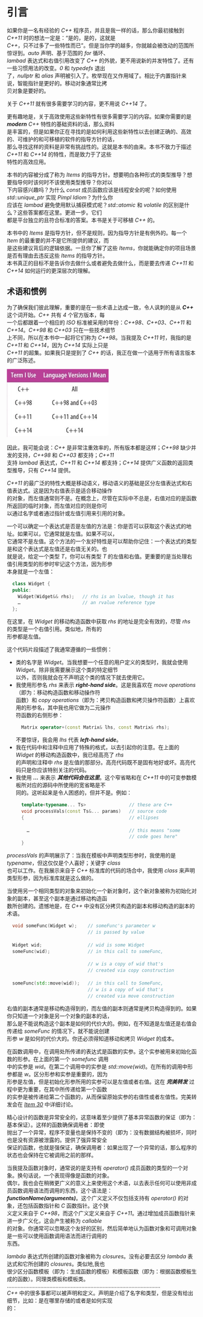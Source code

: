 # 引言  

如果你是一名有经验的 _C++_ 程序员，并且是我一样的话，那么你最初接触到 _C++11_ 时的想法一定是：“是的，是的，这就是  
_C++_，只不过多了一些特性而已”。但是当你学的越多，你就越会被改动的范围所惊讶到。_auto_ 声明、基于范围的 _for_ 循环、  
_lambad_ 表达式和右值引用改变了 _C++_ 的外貌，更不用说新的并发特性了。还有一些习惯用法的改变。_0_ 和 _typedefs_ 退出  
了，_nullptr_ 和 _alias_ 声明被引入了。枚举现在又作用域了。相比于内置指针来说，智能指针是更好的。移动对象通常比拷  
贝对象是要好的。

关于 _C++11_ 就有很多需要学习的内容，更不用说 _C++14_ 了。
 
更有趣地是，关于高效使用这些新特性有很多需要学习的内容。如果你需要的是 **_modern_** _C++_ 特性的基础资料的话，那么资料  
是丰富的，但是如果你正在寻找的是如何利用这些新特性以去创建正确的、高效的、可维护的和可移植的软件的指导方针的话，  
那么寻找这样的资料是非常有挑战性的。这就是本书的由来。本书不致力于描述 _C++11_ 和 _C++14_ 的特性，而是致力于了这些  
特性的高效应用。

本书的内容被分成了称为 _Items_ 的指导方针。想要明白各种形式的类型推导？想要指导何时该何时不该使用类型推导？你对以  
下内容感兴趣吗？为什么 _const_ 成员函数应该是线程安全的呢？如何使用 _std::unique_ptr_ 实现 _Pimpl Idiom_？为什么你  
应该在 _lambad_ 避免使用默认捕获模式呢？_std::atomic_ 和 _volatile_ 的区别是什么？这些答案都在这里。更进一步。它们  
都是平台独立的且符合标准的答案。本书是关于可移植 _C++_ 的。

本书中的 _Items_ 是指导方针，但不是规则，因为指导方针是有例外的。每一个 _Item_ 的最重要的并不是它所提供的建议，而  
是这些建议背后的逻辑依据。一旦你了解了这些 _Items_，你就能确定你的项目场景是否有理由去违反这些 _Items_ 的指导方针。  
本书真正的目标不是告诉你去做什么或者避免去做什么，而是要去传递 _C++11_ 和 _C++14_ 如何运行的更深层次的理解。

## 术语和惯例

为了确保我们彼此理解，重要的是在一些术语上达成一致，令人讽刺的是从 **_C++_** 这个词开始。_C++_ 共有 _4_ 个官方版本，每  
一个后都跟着一个相应的 _ISO_ 标准被采用的年份：_C++98_、_C++03_、_C++11_ 和 _C++14_。_C++98_ 和 _C++03_ 只在一些技术细节  
上不同，所以在本书中一起将它们称为 _C++98_。当我提及 _C++11_ 时，我指的是 _C++11_ 和 _C++14_，因为 _C++14_ 实际上只是  
 _C++11_ 的超集。如果我只是提到了 _C++_ 的话，我正在做一个适用于所有语言版本的广泛陈述。

![Image](./image/image1.jpg)  

因此，我可能会说：_C++_ 是非常注重效率的，所有版本都是这样；_C++98_ 缺少并发的支持，_C++98_ 和 _C++03_ 都支持；_C++11_  
支持 _lambad_ 表达式，_C++11_ 和 _C++14_ 都支持；_C++14_ 提供广义函数的返回类型推导，只有 _C++14_ 提供。

_C++11_ 的最广泛的特性大概是移动语义，移动语义的基础是区分左值表达式和右值表达式。这是因为右值表示是适合移动操作  
的对象，而左值通常则不是。在概念上，尽管在实际中不总是，右值对应的是函数所返回的临时对象，而左值对应的则是你可  
以通过名字或者通过指针或左值引用来引用的对象。

一个可以确定一个表达式是否是左值的方法是：你是否可以获取这个表达式的地址。如果可以，它通常就是左值。如果不可以，  
它通常不是左值。这个方法的一个友好特性是可以帮助你记住：一个表达式的类型是和这个表达式是左值还是右值无关的。也  
就是说，给定一个类型 _T_，你可以有类型 _T_ 的左值和右值。更重要的是当处理右值引用类型的形参时牢记这个方法，因为形参  
本身就是一个左值：  
```C++
  class Widget {
  public:
    Widget(Widget&& rhs);   // rhs is an lvalue, though it has
    …                       // an rvalue reference type
  };
```  
在这里，在 _Widget_ 的移动构造函数中获取 _rhs_ 的地址是完全有效的，尽管 _rhs_ 的类型是一个右值引用。类似地，所有的  
形参都是左值。

这个代码片段描述了我通常遵循的一些惯例：
* 类的名字是 _Widget_。当我想要一个任意的用户定义的类型时，我就会使用 _Widget_。除非我需要展示这个类的特定细节  
  以外，否则我就会在不声明这个类的情况下就去使用它。  
* 我使用形参名 _rhs_ 来表示 **_right-hand side_**。这是我喜欢在 _move operations_（即为：移动构造函数和移动操作符  
  函数）和 _copy operations_（即为：拷贝构造函数和拷贝操作符函数）上喜欢用的形参名，其中我也用它做为二元操作  
  符函数的右侧形参：  
  ```C++
    Matrix operator+(const Matrix& lhs, const Matrix& rhs);
  ```  
  不要惊讶，我会用 _lhs_ 代表 **_left-hand side_**。
* 我在代码中和注释中应用了特殊的格式，以去引起你的注意。在上面的 _Widget_ 的移动构造函数中，我已经高亮了 _rhs_  
  的声明和注释中 _rhs_ 是左值的那部分。高亮代码既不是固有地好或坏。高亮代码只是你应该特别关注的代码。
* 我使用 **_..._** 来表示 **_其他代码会在这里_**。这个窄省略和在 _C++11_ 中的可变参数模板所对应的源码中所使用的宽省略是不  
  同的。这听起来是令人困惑的，但并不是。例如：  
  ```C++
    template<typename... Ts>                // these are C++
    void processVals(const Ts&... params)   // source code
    {                                       // ellipses

      …                                     // this means "some
                                            // code goes here"
    }
  ```

_processVals_ 的声明展示了：当我在模板中声明类型形参时，我使用的是 _typename_，但这仅仅是个人喜好；关键字 _class_  
也可以工作。在我展示来自于 _C++_ 标准库的代码的场合中，我使用 _class_ 来声明类型形参，因为标准库就是这么做的。

当使用另一个相同类型的对象来初始化一个新对象时，这个新对象被称为初始化对象的副本，甚至这个副本是通过移动构造函  
数所创建的。遗憾地是，在 _C++_ 中没有区分拷贝构造的副本和移动构造的副本的术语。  
```C++
  void someFunc(Widget w);    // someFunc's parameter w
                              // is passed by value

  Widget wid;                 // wid is some Widget
  someFunc(wid);              // in this call to someFunc,
                              
                              // w is a copy of wid that's
                              // created via copy construction

  someFunc(std::move(wid));   // in this call to SomeFunc,
                              // w is a copy of wid that's
                              // created via move construction
```  

右值的副本通常是移动构造得到的，而左值的副本则通常是拷贝构造得到的。如果你只知道一个对象是另一个对象的副本的话，  
那么是不能说构造这个副本是如何的代价大的。例如，在不知道是左值还是右值会传递给 _someFunc_ 的情况下，就不能说创建  
形参 _w_ 是如何的代价大的。你还必须得知道移动和拷贝 _Widget_ 的成本。  
  
在函数调用中，在调用处所传递的表达式是函数的实参。这个实参被用来初始化函数的形参。在上面的第一个 _somefunc_ 调用  
中的实参是 _wid_。在第二个调用中的实参是 _std::move(wid)_。在所有的调用中形参都是 _w_。区分形参和实参是重要的，因为  
形参是左值，但是初始化形参所用的实参可以是左值或者右值。这在 **_完美转发_** 过程中更为重要，在其中所传递给第一个函数  
的实参是被传递给第二个函数的，从而保留原始实参的右值性或者左值性。完美转发会在 [_Item 30_](./Item%2030.md) 中详细讨论。
 
精心设计的函数是异常安全的，这意味着至少提供了基本异常函数的保证（即为：基本保证）。这样的函数确保调用者：即使  
抛出了一个异常，程序不变量也是保持不变的（即为：没有数据结构被损坏，同时也是没有资源被泄露的。提供了强异常安全  
保证的函数，也就是强保证，确保调用者：如果出现了一个异常的话，那么程序的状态也会保持在它被调用之前的那样。
  
当我提及函数对象时，通常说的是支持有 _operator()_ 成员函数的类型的一个对象。换句话说，一个表现得像是函数的对象。   
偶尔，我也会在稍微更广义的意义上来使用这个术语，以去表示任何可以使用非成员函数调用语法而调用的东西，这个语法是：  
**_functionName(arguments)_**。这个广义定义不仅包括支持有 _operator()_ 的对象，还包括函数指针和 _C_ 函数指针。这个狭  
义定义来自于 _C++98_，而这个广义定义来自于 _C++11_。通过增加成员函数指针来进一步广义化，这会产生被称为 _callable_  
的对象。你通常可以忽略这个友好的区别，然后简单地认为函数对象和可调用对象是一些可以使用函数调用语法而进行调用的  
东西。
  
 _lambda_ 表达式所创建的函数对象被称为 _closures_。没有必要去区分 _lambda_ 表达式和它所创建的 _closures_。类似地,我也  
 很少区分函数模板（即为：生成函数的模板）和模板函数（即为：根据函数模板生成的函数）。同理类模板和模板类。  
.....................................................................................................  
_C++_ 中的很多事都可以被声明和定义。声明是介绍了名字和类型，但是没有给出细节，比如：是在哪里存储的或者是如何实现  
的：  
  



